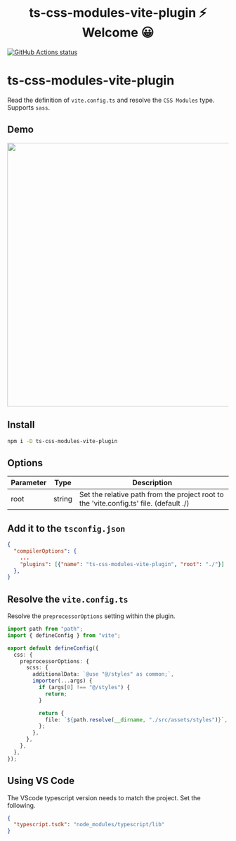 <h1 align="center">ts-css-modules-vite-plugin ⚡ Welcome 😀</h1>

<p align="left">
  <a href="https://github.com/actions/setup-node"><img alt="GitHub Actions status" src="https://github.com/activeguild/ts-css-modules-vite-plugin/workflows/automatic%20release/badge.svg" style="max-width:100%;"></a>
</p>

# ts-css-modules-vite-plugin

Read the definition of `vite.config.ts` and resolve the `CSS Modules` type.
Supports `sass`.

## Demo

<img src="https://user-images.githubusercontent.com/39351982/141417812-4b4b3963-897f-4dce-840d-a0bb04a82bd1.gif" width="600" />

## Install

```bash
npm i -D ts-css-modules-vite-plugin
```

## Options

| Parameter | Type   | Description                                                                            |
| --------- | ------ | -------------------------------------------------------------------------------------- |
| root      | string | Set the relative path from the project root to the 'vite.config.ts' file. (default ./) |

## Add it to the `tsconfig.json`

```json
{
  "compilerOptions": {
    ...
    "plugins": [{"name": "ts-css-modules-vite-plugin", "root": "./"}]
  },
}
```

## Resolve the `vite.config.ts`

Resolve the `preprocessorOptions` setting within the plugin.

```ts
import path from "path";
import { defineConfig } from "vite";

export default defineConfig({
  css: {
    preprocessorOptions: {
      scss: {
        additionalData: `@use "@/styles" as common;`,
        importer(...args) {
          if (args[0] !== "@/styles") {
            return;
          }

          return {
            file: `${path.resolve(__dirname, "./src/assets/styles")}`,
          };
        },
      },
    },
  },
});
```

## Using VS Code

The VScode typescript version needs to match the project.
Set the following.

```json
{
  "typescript.tsdk": "node_modules/typescript/lib"
}
```

